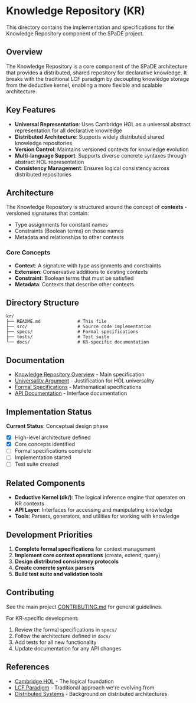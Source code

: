 # Knowledge Repository (KR)

This directory contains the implementation and specifications for the Knowledge Repository component of the SPaDE project.

## Overview

The Knowledge Repository is a core component of the SPaDE architecture that provides a distributed, shared repository for declarative knowledge. It breaks with the traditional LCF paradigm by decoupling knowledge storage from the deductive kernel, enabling a more flexible and scalable architecture.

## Key Features

- **Universal Representation**: Uses Cambridge HOL as a universal abstract representation for all declarative knowledge
- **Distributed Architecture**: Supports widely distributed shared knowledge repositories
- **Version Control**: Maintains versioned contexts for knowledge evolution
- **Multi-language Support**: Supports diverse concrete syntaxes through abstract HOL representation
- **Consistency Management**: Ensures logical consistency across distributed repositories

## Architecture

The Knowledge Repository is structured around the concept of **contexts** - versioned signatures that contain:
- Type assignments for constant names
- Constraints (Boolean terms) on those names
- Metadata and relationships to other contexts

### Core Concepts

- **Context**: A signature with type assignments and constraints
- **Extension**: Conservative additions to existing contexts
- **Constraint**: Boolean terms that must be satisfied
- **Metadata**: Contexts that describe other contexts

## Directory Structure

```
kr/
├── README.md              # This file
├── src/                   # Source code implementation
├── specs/                 # Formal specifications
├── tests/                 # Test suite
└── docs/                  # KR-specific documentation
```

## Documentation

- [Knowledge Repository Overview](KnowledgeRepo.md) - Main specification
- [Universality Argument](KRUniversality.md) - Justification for HOL universality
- [Formal Specifications](specs/) - Mathematical specifications
- [API Documentation](docs/) - Interface documentation

## Implementation Status

**Current Status**: Conceptual design phase
- [x] High-level architecture defined
- [x] Core concepts identified
- [ ] Formal specifications complete
- [ ] Implementation started
- [ ] Test suite created

## Related Components

- **Deductive Kernel (dk/)**: The logical inference engine that operates on KR contexts
- **API Layer**: Interfaces for accessing and manipulating knowledge
- **Tools**: Parsers, generators, and utilities for working with knowledge

## Development Priorities

1. **Complete formal specifications** for context management
2. **Implement core context operations** (create, extend, query)
3. **Design distributed consistency protocols**
4. **Create concrete syntax parsers**
5. **Build test suite and validation tools**

## Contributing

See the main project [CONTRIBUTING.md](../CONTRIBUTING.md) for general guidelines.

For KR-specific development:
1. Review the formal specifications in `specs/`
2. Follow the architecture defined in `docs/`
3. Add tests for all new functionality
4. Update documentation for any API changes

## References

- [Cambridge HOL](https://www.cl.cam.ac.uk/research/hvg/HOL/) - The logical foundation
- [LCF Paradigm](https://en.wikipedia.org/wiki/LCF_(theorem_prover)) - Traditional approach we're evolving from
- [Distributed Systems](https://en.wikipedia.org/wiki/Distributed_computing) - Background on distributed architectures 